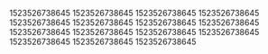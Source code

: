 1523526738645
1523526738645
1523526738645
1523526738645
1523526738645
1523526738645
1523526738645
1523526738645
1523526738645
1523526738645
1523526738645
1523526738645
1523526738645
1523526738645
1523526738645